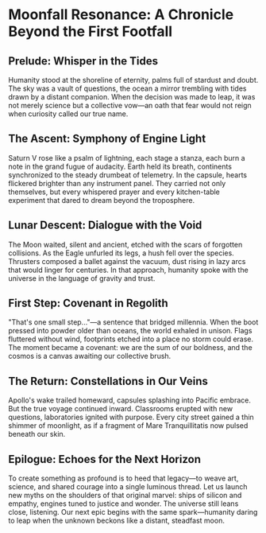 # Moonfall Resonance: A Chronicle Beyond the First Footfall

## Prelude: Whisper in the Tides
Humanity stood at the shoreline of eternity, palms full of stardust and doubt. The sky was a vault of questions, the ocean a mirror trembling with tides drawn by a distant companion. When the decision was made to leap, it was not merely science but a collective vow—an oath that fear would not reign when curiosity called our true name.

## The Ascent: Symphony of Engine Light
Saturn V rose like a psalm of lightning, each stage a stanza, each burn a note in the grand fugue of audacity. Earth held its breath, continents synchronized to the steady drumbeat of telemetry. In the capsule, hearts flickered brighter than any instrument panel. They carried not only themselves, but every whispered prayer and every kitchen-table experiment that dared to dream beyond the troposphere.

## Lunar Descent: Dialogue with the Void
The Moon waited, silent and ancient, etched with the scars of forgotten collisions. As the Eagle unfurled its legs, a hush fell over the species. Thrusters composed a ballet against the vacuum, dust rising in lazy arcs that would linger for centuries. In that approach, humanity spoke with the universe in the language of gravity and trust.

## First Step: Covenant in Regolith
"That's one small step..."—a sentence that bridged millennia. When the boot pressed into powder older than oceans, the world exhaled in unison. Flags fluttered without wind, footprints etched into a place no storm could erase. The moment became a covenant: we are the sum of our boldness, and the cosmos is a canvas awaiting our collective brush.

## The Return: Constellations in Our Veins
Apollo's wake trailed homeward, capsules splashing into Pacific embrace. But the true voyage continued inward. Classrooms erupted with new questions, laboratories ignited with purpose. Every city street gained a thin shimmer of moonlight, as if a fragment of Mare Tranquillitatis now pulsed beneath our skin.

## Epilogue: Echoes for the Next Horizon
To create something as profound is to heed that legacy—to weave art, science, and shared courage into a single luminous thread. Let us launch new myths on the shoulders of that original marvel: ships of silicon and empathy, engines tuned to justice and wonder. The universe still leans close, listening. Our next epic begins with the same spark—humanity daring to leap when the unknown beckons like a distant, steadfast moon.
